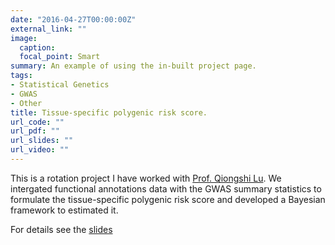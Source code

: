 ```yaml
---
date: "2016-04-27T00:00:00Z"
external_link: ""
image:
  caption: 
  focal_point: Smart
summary: An example of using the in-built project page.
tags:
- Statistical Genetics
- GWAS
- Other
title: Tissue-specific polygenic risk score.
url_code: ""
url_pdf: ""
url_slides: ""
url_video: ""
---
```


This is a rotation project I have worked with [Prof. Qiongshi Lu](http://qlu-lab.org/). We intergated functional annotations data with the GWAS summary statistics to formulate the tissue-specific polygenic risk score and developed a Bayesian framework to estimated it. 

For details see the [slides](Lab_presentation.pdf)